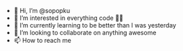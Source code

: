 - 👋 Hi, I’m @sopopku
- 👀 I’m interested in everything code 👨‍💻 
- 🌱 I’m currently learning to be better than I was yesterday
- 💞️ I’m looking to collaborate on anything awesome
- 📫 How to reach me 

<!---
sopopku/sopopku is a ✨ special ✨ repository because its `README.md` (this file) appears on your GitHub profile.
You can click the Preview link to take a look at your changes.
--->
